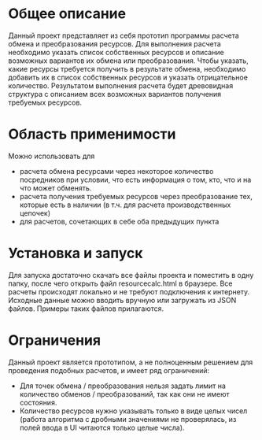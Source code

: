 # Общее описание

Данный проект представляет из себя прототип программы расчета обмена и преобразования ресурсов.
Для выполнения расчета необходимо указать список собственных ресурсов и описание возможных вариантов их обмена или преобразования.
Чтобы указать, какие ресурсы требуется получить в результате обмена, необходимо добавить их в список собственных ресурсов и указать отрицательное количество.
Результатом выполнения расчета будет древовидная структура с описанием всех возможных вариантов получения требуемых ресурсов.

# Область применимости

Можно использовать для
* расчета обмена ресурсами через некоторое количество посредников при условии, что есть информация о том, кто, что и на что может обменять.
* расчета получения требуемых ресурсов через преобразование тех, которые есть в наличии (в т.ч. для расчета производственных цепочек)
* для расчетов, сочетающих в себе оба предыдущих пункта

# Установка и запуск

Для запуска достаточно скачать все файлы проекта и поместить в одну папку, после чего открыть файл resourcecalc.html в браузере.
Все расчеты происходят локально и не требуют подключения к интернету.
Исходные данные можно вводить вручную или загружать из JSON файлов. Примеры таких файлов прилагаются.

# Ограничения

Данный проект является прототипом, а не полноценным решением для проведения подобных расчетов, и имеет ряд ограничений:
* Для точек обмена / преобразования нельзя задать лимит на количество обменов / преобразований, так как они не имеют состояния.
* Количество ресурсов нужно указывать только в виде целых чисел (работа алгоритма с дробными значениями не проверялась, из полей ввода в UI читаются только целые числа).
